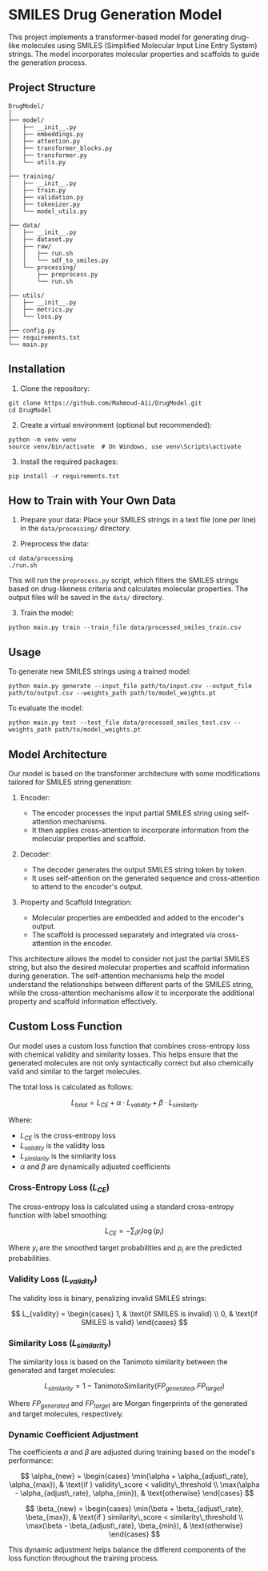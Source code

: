 # SMILES Drug Generation Model

This project implements a transformer-based model for generating drug-like molecules using SMILES (Simplified Molecular Input Line Entry System) strings. The model incorporates molecular properties and scaffolds to guide the generation process.

## Project Structure
```
DrugModel/
│
├── model/
│   ├── __init__.py
│   ├── embeddings.py
│   ├── attention.py
│   ├── transformer_blocks.py
│   ├── transformer.py
│   └── utils.py
│
├── training/
│   ├── __init__.py
│   ├── train.py
│   ├── validation.py
│   ├── tokenizer.py
│   └── model_utils.py
│
├── data/
│   ├── __init__.py
│   ├── dataset.py
│   ├── raw/
│   │   ├── run.sh
│   │   └── sdf_to_smiles.py
│   └── processing/
│       ├── preprocess.py
│       └── run.sh
│
├── utils/
│   ├── __init__.py
│   ├── metrics.py
│   └── loss.py
│
├── config.py
├── requirements.txt
└── main.py
```

## Installation

1. Clone the repository:
```
git clone https://github.com/Mahmoud-A1i/DrugModel.git
cd DrugModel
```

2. Create a virtual environment (optional but recommended):
```
python -m venv venv
source venv/bin/activate  # On Windows, use venv\Scripts\activate
```

3. Install the required packages:
```
pip install -r requirements.txt
```

## How to Train with Your Own Data

1. Prepare your data:
Place your SMILES strings in a text file (one per line) in the `data/processing/` directory.

2. Preprocess the data:
```
cd data/processing
./run.sh
```
This will run the `preprocess.py` script, which filters the SMILES strings based on drug-likeness criteria and calculates molecular properties. The output files will be saved in the `data/` directory.

3. Train the model:
```
python main.py train --train_file data/processed_smiles_train.csv
```

## Usage

To generate new SMILES strings using a trained model:
```
python main.py generate --input_file path/to/input.csv --output_file path/to/output.csv --weights_path path/to/model_weights.pt
```

To evaluate the model:
```
python main.py test --test_file data/processed_smiles_test.csv --weights_path path/to/model_weights.pt
```

## Model Architecture

Our model is based on the transformer architecture with some modifications tailored for SMILES string generation:

1. Encoder:
   - The encoder processes the input partial SMILES string using self-attention mechanisms.
   - It then applies cross-attention to incorporate information from the molecular properties and scaffold.
   
2. Decoder:
   - The decoder generates the output SMILES string token by token.
   - It uses self-attention on the generated sequence and cross-attention to attend to the encoder's output.

3. Property and Scaffold Integration:
   - Molecular properties are embedded and added to the encoder's output.
   - The scaffold is processed separately and integrated via cross-attention in the encoder.

This architecture allows the model to consider not just the partial SMILES string, but also the desired molecular properties and scaffold information during generation. The self-attention mechanisms help the model understand the relationships between different parts of the SMILES string, while the cross-attention mechanisms allow it to incorporate the additional property and scaffold information effectively.

## Custom Loss Function

Our model uses a custom loss function that combines cross-entropy loss with chemical validity and similarity losses. This helps ensure that the generated molecules are not only syntactically correct but also chemically valid and similar to the target molecules.

The total loss is calculated as follows:

$$ L_{total} = L_{CE} + \alpha \cdot L_{validity} + \beta \cdot L_{similarity} $$

Where:
- $L_{CE}$ is the cross-entropy loss
- $L_{validity}$ is the validity loss
- $L_{similarity}$ is the similarity loss
- $\alpha$ and $\beta$ are dynamically adjusted coefficients

### Cross-Entropy Loss ($L_{CE}$)

The cross-entropy loss is calculated using a standard cross-entropy function with label smoothing:

$$ L_{CE} = - \sum_{i} y_i \log(p_i) $$

Where $y_i$ are the smoothed target probabilities and $p_i$ are the predicted probabilities.

### Validity Loss ($L_{validity}$)

The validity loss is binary, penalizing invalid SMILES strings:

$$ L_{validity} = \begin{cases} 
1, & \text{if SMILES is invalid} \\
0, & \text{if SMILES is valid}
\end{cases} $$

### Similarity Loss ($L_{similarity}$)

The similarity loss is based on the Tanimoto similarity between the generated and target molecules:

$$ L_{similarity} = 1 - \text{TanimotoSimilarity}(FP_{generated}, FP_{target}) $$

Where $FP_{generated}$ and $FP_{target}$ are Morgan fingerprints of the generated and target molecules, respectively.

### Dynamic Coefficient Adjustment

The coefficients $\alpha$ and $\beta$ are adjusted during training based on the model's performance:

$$ \alpha_{new} = \begin{cases} 
\min(\alpha + \alpha_{adjust\_rate}, \alpha_{max}), & \text{if } validity\_score < validity\_threshold \\
\max(\alpha - \alpha_{adjust\_rate}, \alpha_{min}), & \text{otherwise}
\end{cases} $$

$$ \beta_{new} = \begin{cases}
\min(\beta + \beta_{adjust\_rate}, \beta_{max}), & \text{if } similarity\_score < similarity\_threshold \\
\max(\beta - \beta_{adjust\_rate}, \beta_{min}), & \text{otherwise}
\end{cases} $$

This dynamic adjustment helps balance the different components of the loss function throughout the training process.

